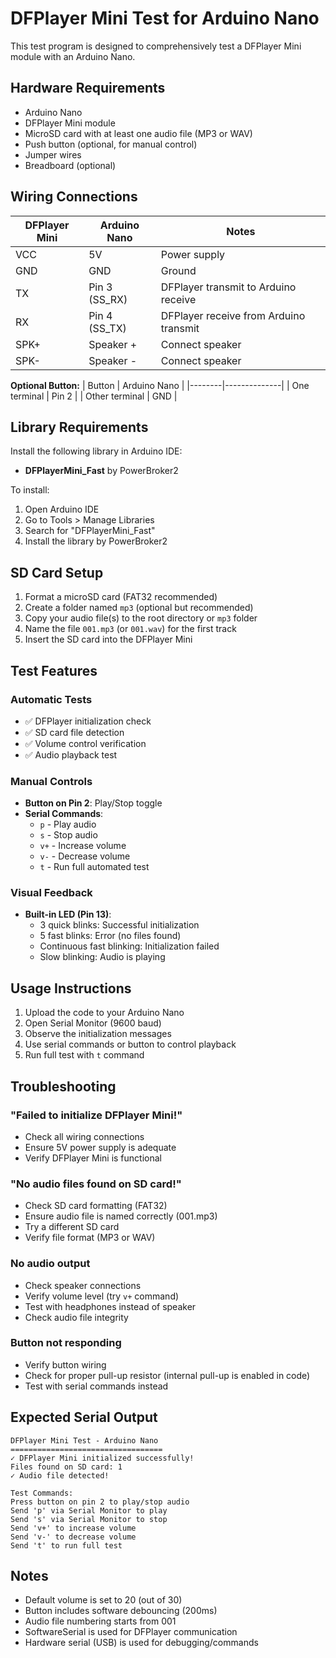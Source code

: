 # DFPlayer Mini Test for Arduino Nano

This test program is designed to comprehensively test a DFPlayer Mini module with an Arduino Nano.

## Hardware Requirements

- Arduino Nano
- DFPlayer Mini module
- MicroSD card with at least one audio file (MP3 or WAV)
- Push button (optional, for manual control)
- Jumper wires
- Breadboard (optional)

## Wiring Connections

| DFPlayer Mini | Arduino Nano | Notes |
|---------------|--------------|-------|
| VCC | 5V | Power supply |
| GND | GND | Ground |
| TX | Pin 3 (SS_RX) | DFPlayer transmit to Arduino receive |
| RX | Pin 4 (SS_TX) | DFPlayer receive from Arduino transmit |
| SPK+ | Speaker + | Connect speaker |
| SPK- | Speaker - | Connect speaker |

**Optional Button:**
| Button | Arduino Nano |
|--------|--------------|
| One terminal | Pin 2 |
| Other terminal | GND |

## Library Requirements

Install the following library in Arduino IDE:
- **DFPlayerMini_Fast** by PowerBroker2

To install:
1. Open Arduino IDE
2. Go to Tools > Manage Libraries
3. Search for "DFPlayerMini_Fast"
4. Install the library by PowerBroker2

## SD Card Setup

1. Format a microSD card (FAT32 recommended)
2. Create a folder named `mp3` (optional but recommended)
3. Copy your audio file(s) to the root directory or `mp3` folder
4. Name the file `001.mp3` (or `001.wav`) for the first track
5. Insert the SD card into the DFPlayer Mini

## Test Features

### Automatic Tests
- ✅ DFPlayer initialization check
- ✅ SD card file detection
- ✅ Volume control verification
- ✅ Audio playback test

### Manual Controls
- **Button on Pin 2**: Play/Stop toggle
- **Serial Commands**:
  - `p` - Play audio
  - `s` - Stop audio
  - `v+` - Increase volume
  - `v-` - Decrease volume
  - `t` - Run full automated test

### Visual Feedback
- **Built-in LED (Pin 13)**:
  - 3 quick blinks: Successful initialization
  - 5 fast blinks: Error (no files found)
  - Continuous fast blinking: Initialization failed
  - Slow blinking: Audio is playing

## Usage Instructions

1. Upload the code to your Arduino Nano
2. Open Serial Monitor (9600 baud)
3. Observe the initialization messages
4. Use serial commands or button to control playback
5. Run full test with `t` command

## Troubleshooting

### "Failed to initialize DFPlayer Mini!"
- Check all wiring connections
- Ensure 5V power supply is adequate
- Verify DFPlayer Mini is functional

### "No audio files found on SD card!"
- Check SD card formatting (FAT32)
- Ensure audio file is named correctly (001.mp3)
- Try a different SD card
- Verify file format (MP3 or WAV)

### No audio output
- Check speaker connections
- Verify volume level (try `v+` command)
- Test with headphones instead of speaker
- Check audio file integrity

### Button not responding
- Verify button wiring
- Check for proper pull-up resistor (internal pull-up is enabled in code)
- Test with serial commands instead

## Expected Serial Output

```
DFPlayer Mini Test - Arduino Nano
==================================
✓ DFPlayer Mini initialized successfully!
Files found on SD card: 1
✓ Audio file detected!

Test Commands:
Press button on pin 2 to play/stop audio
Send 'p' via Serial Monitor to play
Send 's' via Serial Monitor to stop
Send 'v+' to increase volume
Send 'v-' to decrease volume
Send 't' to run full test
```

## Notes

- Default volume is set to 20 (out of 30)
- Button includes software debouncing (200ms)
- Audio file numbering starts from 001
- SoftwareSerial is used for DFPlayer communication
- Hardware serial (USB) is used for debugging/commands
